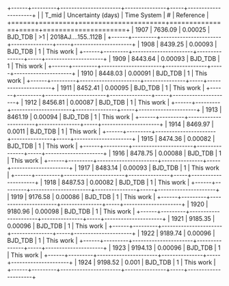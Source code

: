 +------+---------+----------------------+---------------+-----+---------------------+
|      |   T_mid |   Uncertainty (days) | Time System   | #   | Reference           |
+======+=========+======================+===============+=====+=====================+
| 1907 | 7636.09 |              0.00025 | BJD_TDB       | >1  | 2018AJ....155..112B |
+------+---------+----------------------+---------------+-----+---------------------+
| 1908 | 8439.25 |              0.00093 | BJD_TDB       | 1   | This work           |
+------+---------+----------------------+---------------+-----+---------------------+
| 1909 | 8443.64 |              0.00093 | BJD_TDB       | 1   | This work           |
+------+---------+----------------------+---------------+-----+---------------------+
| 1910 | 8448.03 |              0.00091 | BJD_TDB       | 1   | This work           |
+------+---------+----------------------+---------------+-----+---------------------+
| 1911 | 8452.41 |              0.00095 | BJD_TDB       | 1   | This work           |
+------+---------+----------------------+---------------+-----+---------------------+
| 1912 | 8456.81 |              0.00087 | BJD_TDB       | 1   | This work           |
+------+---------+----------------------+---------------+-----+---------------------+
| 1913 | 8461.19 |              0.00094 | BJD_TDB       | 1   | This work           |
+------+---------+----------------------+---------------+-----+---------------------+
| 1914 | 8469.97 |              0.0011  | BJD_TDB       | 1   | This work           |
+------+---------+----------------------+---------------+-----+---------------------+
| 1915 | 8474.36 |              0.00082 | BJD_TDB       | 1   | This work           |
+------+---------+----------------------+---------------+-----+---------------------+
| 1916 | 8478.75 |              0.00088 | BJD_TDB       | 1   | This work           |
+------+---------+----------------------+---------------+-----+---------------------+
| 1917 | 8483.14 |              0.00093 | BJD_TDB       | 1   | This work           |
+------+---------+----------------------+---------------+-----+---------------------+
| 1918 | 8487.53 |              0.00082 | BJD_TDB       | 1   | This work           |
+------+---------+----------------------+---------------+-----+---------------------+
| 1919 | 9176.58 |              0.00086 | BJD_TDB       | 1   | This work           |
+------+---------+----------------------+---------------+-----+---------------------+
| 1920 | 9180.96 |              0.00098 | BJD_TDB       | 1   | This work           |
+------+---------+----------------------+---------------+-----+---------------------+
| 1921 | 9185.35 |              0.00096 | BJD_TDB       | 1   | This work           |
+------+---------+----------------------+---------------+-----+---------------------+
| 1922 | 9189.74 |              0.00096 | BJD_TDB       | 1   | This work           |
+------+---------+----------------------+---------------+-----+---------------------+
| 1923 | 9194.13 |              0.00096 | BJD_TDB       | 1   | This work           |
+------+---------+----------------------+---------------+-----+---------------------+
| 1924 | 9198.52 |              0.001   | BJD_TDB       | 1   | This work           |
+------+---------+----------------------+---------------+-----+---------------------+